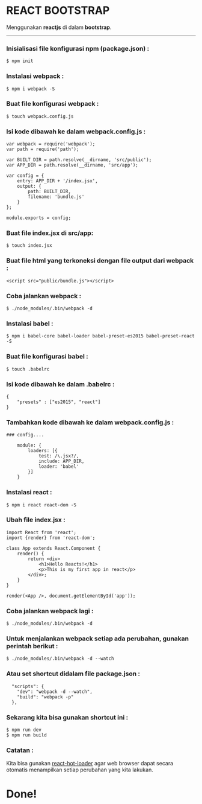 REACT BOOTSTRAP
===============
Menggunakan **reactjs** di dalam **bootstrap**.

---

### Inisialisasi file konfigurasi npm (package.json) :
```
$ npm init
```

### Instalasi webpack :
```
$ npm i webpack -S
```

### Buat file konfigurasi webpack :
```
$ touch webpack.config.js
```

### Isi kode dibawah ke dalam webpack.config.js :
```
var webpack = require('webpack');
var path = require('path');

var BUILT_DIR = path.resolve(__dirname, 'src/public');
var APP_DIR = path.resolve(__dirname, 'src/app');

var config = {
	entry: APP_DIR + '/index.jsx',
	output: {
		path: BUILT_DIR,
		filename: 'bundle.js'
	}
};

module.exports = config;
```

### Buat file index.jsx di src/app:
```
$ touch index.jsx
```

### Buat file html yang terkoneksi dengan file output dari webpack :
```
<script src="public/bundle.js"></script>
```

### Coba jalankan webpack :
```
$ ./node_modules/.bin/webpack -d
```

### Instalasi babel :
```
$ npm i babel-core babel-loader babel-preset-es2015 babel-preset-react -S
```

### Buat file konfigurasi babel :
```
$ touch .babelrc
```

### Isi kode dibawah ke dalam .babelrc :
```
{
	"presets" : ["es2015", "react"]
}
```

### Tambahkan kode dibawah ke dalam webpack.config.js :
```
### config....

	module: {
		loaders: [{
			test: /\.jsx?/,
			include: APP_DIR,
			loader: 'babel'
		}]
	}
```

### Instalasi react :
```
$ npm i react react-dom -S
```

### Ubah file index.jsx :
```
import React from 'react';
import {render} from 'react-dom';

class App extends React.Component {
	render() {
		return <div>
			<h1>Hello Reacts!</h1>
			<p>This is my first app in react</p>
		</div>;
	}
}

render(<App />, document.getElementById('app'));
```

### Coba jalankan webpack lagi :
```
$ ./node_modules/.bin/webpack -d
```

### Untuk menjalankan webpack setiap ada perubahan, gunakan perintah berikut :
```
$ ./node_modules/.bin/webpack -d --watch
```

### Atau set shortcut didalam file package.json :
```
  "scripts": {
    "dev": "webpack -d --watch",
    "build": "webpack -p"
  },
```

### Sekarang kita bisa gunakan shortcut ini :
```
$ npm run dev
$ npm run build
```

### Catatan :
Kita bisa gunakan [react-hot-loader](http://gaearon.github.io/react-hot-loader/getstarted/ "react-hot-loader") agar web browser dapat secara otomatis menampilkan setiap perubahan yang kita lakukan.

# Done!